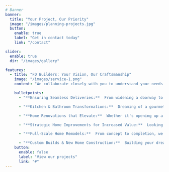 ```yaml
---
# Banner
banner:
  title: "Your Project, Our Priority"
  image: "/images/planning-projects.jpg"
  button:
    enable: true
    label: "Get in contact today"
    link: "/contact"

slider:
  enable: true
  dir: "/images/gallery"

features:
  - title: "FD Builders: Your Vision, Our Craftsmanship"
    image: "/images/service-1.png"
    content: "We collaborate closely with you to understand your needs and deliver exceptional results on every project"

    bulletpoints:
      - "**Ensuring Seamless Deliveries:**  From widening a doorway to installing a custom-built door, we handle the small details that make a big difference, like ensuring your new couch fits perfectly through the entryway.  Your Vision, Our Craftsmanship makes moving day stress-free."

      - "**Kitchen & Bathroom Transformations:**  Dreaming of a gourmet kitchen or a spa-like bathroom?  We bring your vision to life with expert design and meticulous craftsmanship, creating spaces you'll love for years to come.  Your Vision, Our Craftsmanship shines in every tile and cabinet."

      - "**Home Renovations that Elevate:**  Whether it's opening up a floor plan or adding a new room, we transform houses into homes.  Your Vision, Our Craftsmanship adds value and comfort to your everyday life."

      - "**Strategic Home Improvements for Increased Value:**  Looking to boost your home's curb appeal and market value?  We guide you through smart renovations that maximize your return on investment.  Your Vision, Our Craftsmanship builds equity and enhances your lifestyle."

      - "**Full-Scale Home Remodels:**  From concept to completion, we manage every aspect of your full home remodel, ensuring a seamless and stress-free experience.  Your Vision, Our Craftsmanship creates the home you've always dreamed of."

      - "**Custom Builds & New Home Construction:**  Building your dream home from the ground up?  We bring your vision to life with exceptional craftsmanship and attention to detail.  Your Vision, Our Craftsmanship builds legacies."
    button:
      enable: false
      label: "View our projects"
      link: "#"
---
```

